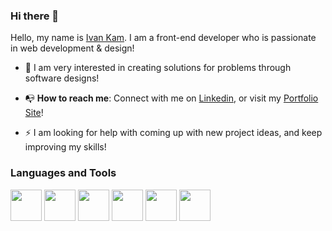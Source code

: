 ### Hi there 👋

Hello, my name is <a href="https://www.linkedin.com/in/ivan-kam00/">Ivan Kam</a>. I am a front-end developer who is passionate in web development & design! 

<ul>
  <li>
    <p>&#127750 I am very interested in creating solutions for problems through software designs!
  </li>
  <li>
    <p>&#128237 <b>How to reach me</b>: Connect with me on <a href="https://www.linkedin.com/in/ivan-kam00/">Linkedin</a>, or visit my <a href="https://ivodesign.link/">Portfolio Site</a>!
  </li>
  <li>
    <p>⚡ I am looking for help with coming up with new project ideas, and keep improving my skills!</p>
  </li>
</ul>

<h3>Languages and Tools</h3>
<div display="flex" justifyContent="space-between">
<img src="https://cdn-icons-png.flaticon.com/512/5968/5968267.png" width="50px" height="50px">
<img src="https://cdn-icons-png.flaticon.com/512/5968/5968242.png" width="50px" height="50px">
<img src="https://cdn-icons-png.flaticon.com/512/5968/5968292.png" width="50px" height="50px">
<img src="https://cdn-icons-png.flaticon.com/512/3334/3334886.png" width="50px" height="50px">
<img src="https://cdn-icons-png.flaticon.com/512/174/174881.png" width="50px" height="50px">
<img src="https://cdn-icons-png.flaticon.com/512/5968/5968332.png" width="50px" height="50px">
 </div>
<!--
**ivankam123/ivankam123** is a ✨ _special_ ✨ repository because its `README.md` (this file) appears on your GitHub profile.

Here are some ideas to get you started:

- 🔭 I’m currently working on ...
- 🌱 I’m currently learning ...
- 👯 I’m looking to collaborate on ...
- 🤔 I’m looking for help with ...
- 💬 Ask me about ...
- 📫 How to reach me: ...
- 😄 Pronouns: ...
- ⚡ Fun fact: ...
-->
